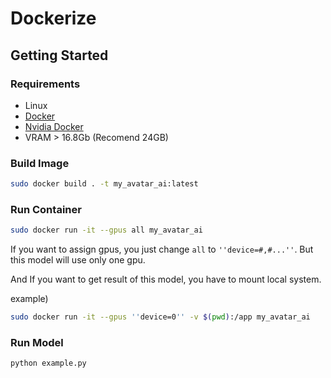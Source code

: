 # Dockerize

## Getting Started
### Requirements
- Linux
- [Docker](https://docs.docker.com/desktop/install/linux-install/)
- [Nvidia Docker](https://docs.nvidia.com/datacenter/cloud-native/container-toolkit/install-guide.html)
- VRAM > 16.8Gb (Recomend 24GB)

### Build Image
```bash
sudo docker build . -t my_avatar_ai:latest
```

### Run Container
```bash
sudo docker run -it --gpus all my_avatar_ai 
```
If you want to assign gpus, you just change `all` to `''device=#,#...''`. But this model will use only one gpu.

And If you want to get result of this model, you have to mount local system.

example)
```bash
sudo docker run -it --gpus ''device=0'' -v $(pwd):/app my_avatar_ai 
```

### Run Model
```bash
python example.py
```